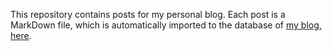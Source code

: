 This repository contains posts for my personal blog. Each post is a
MarkDown file, which is automatically imported to the database of [my
blog, here](https://blog.kingparra.work).
